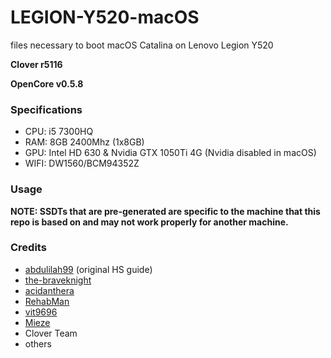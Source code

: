 # LEGION-Y520-macOS
files necessary to boot macOS Catalina on Lenovo Legion Y520

**Clover r5116**

**OpenCore v0.5.8**

### Specifications

- CPU: i5 7300HQ
- RAM: 8GB 2400Mhz (1x8GB)
- GPU: Intel HD 630 & Nvidia GTX 1050Ti 4G (Nvidia disabled in macOS)
- WIFI: DW1560/BCM94352Z

### Usage

**NOTE: SSDTs that are pre-generated are specific to the machine that this repo is based on and may not work properly for another machine.**

### Credits
- [abdulilah99](https://github.com/abdulilah99) (original HS guide)
- [the-braveknight](https://github.com/the-braveknight)
- [acidanthera](https://github.com/acidanthera)
- [RehabMan](https://github.com/RehabMan)
- [vit9696](https://github.com/vit9696)
- [Mieze](https://github.com/Mieze)
- Clover Team
- others
